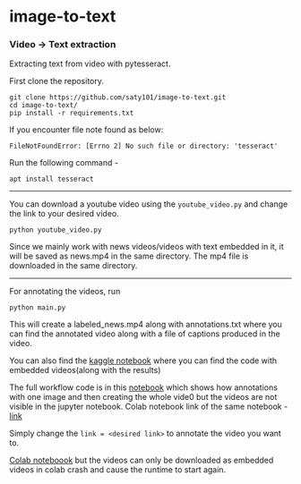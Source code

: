 # image-to-text

### Video -> Text extraction

Extracting text from video with pytesseract.

First clone the repository.

```
git clone https://github.com/saty101/image-to-text.git
cd image-to-text/
pip install -r requirements.txt
```

If you encounter file note found as below:

`FileNotFoundError: [Errno 2] No such file or directory: 'tesseract'`

Run the following command - 

`apt install tesseract`

---

You can download a youtube video using the `youtube_video.py` and change the link to your desired video.

`python youtube_video.py`

Since we mainly work with news videos/videos with text embedded in it, it will be saved as news.mp4 in the same directory.
The mp4 file is downloaded in the same directory.

---

For annotating the videos, run

`python main.py`

This will create a labeled_news.mp4 along with annotations.txt where you can find the annotated video along with a file of captions produced in the video.


You can also find the [kaggle notebook](https://www.kaggle.com/saty101/image-text) where you can find the code with embedded videos(along with the results)

The full workflow code is in this [notebook](https://github.com/saty101/image-to-text/blob/main/full_workflow.ipynb) which shows how annotations with one image and then creating the whole vide0 but the videos are not visible in the jupyter notebook.
Colab notebook link of the same notebook - [link](https://colab.research.google.com/github/saty101/image-to-text/blob/main/full_workflow.ipynb)

Simply change the `link = <desired link>` to annotate the video you want to.

[Colab noteboook](https://colab.research.google.com/github/saty101/image-to-text/blob/main/colab.ipynb) but the videos can only be downloaded as embedded videos in colab crash and cause the runtime to start again.

